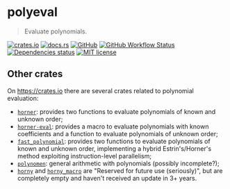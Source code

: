 # polyeval

> Evaluate polynomials.

[![crates.io](https://img.shields.io/crates/v/polyeval?logo=rust)](https://crates.io/crates/polyeval)
[![docs.rs](https://img.shields.io/docsrs/polyeval?logo=docsdotrs)](https://docs.rs/polyeval)
[![GitHub](https://img.shields.io/static/v1?label=github&message=FedericoStra/polyeval&color=brightgreen&logo=github)](https://github.com/FedericoStra/polyeval)
[![GitHub Workflow Status](https://img.shields.io/github/actions/workflow/status/FedericoStra/polyeval/rust.yml?logo=githubactions&logoColor=white)](https://github.com/FedericoStra/polyeval/actions/workflows/rust.yml)
[![Dependencies status](https://deps.rs/repo/github/FedericoStra/polyeval/status.svg)](https://deps.rs/repo/github/FedericoStra/polyeval)
[![MIT license](https://img.shields.io/crates/l/polyeval)](https://choosealicense.com/licenses/mit/)

## Other crates

On <https://crates.io> there are several crates related to polynomial evaluation:

- [`horner`](https://crates.io/crates/horner): provides two functions to evaluate polynomials of known and unknown order;
- [`horner-eval`](https://crates.io/crates/horner-eval): provides a macro to evaluate polynomials with known coefficients and a function to evaluate polynomials of unknown order;
- [`fast_polynomial`](https://crates.io/crates/fast_polynomial): provides two functions to evaluate polynomials of known and unknown order, implementing a hybrid Estrin's/Horner's method exploiting instruction-level parallelism;
- [`polynomen`](https://crates.io/crates/polynomen): general arithmetic with polynomials (possibly incomplete?);
- [`horny`](https://crates.io/crates/horny) and [`horny_macro`](https://crates.io/crates/horny) are "Reserved for future use (seriously)", but are completely empty and haven't received an update in 3+ years.
